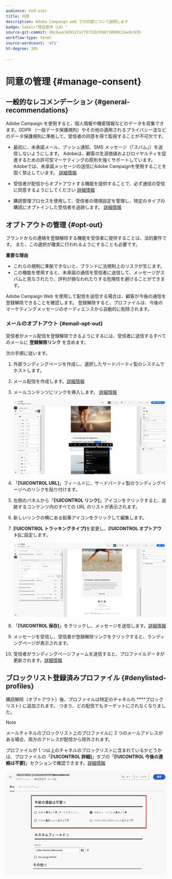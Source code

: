 ```yaml
---
audience: end-user
title: 同意
description: Adobe Campaign web での同意について説明します
badge: label="限定提供（LA）"
source-git-commit: d6c6aac9d9127a770732b709873008613ae8c639
workflow-type: tm+mt
source-wordcount: '471'
ht-degree: 38%

---
```


# 同意の管理 {#manage-consent}

## 一般的なレコメンデーション {#general-recommendations}

Adobe Campaign を使用すると、個人情報や機密情報などのデータを収集できます。GDPR （一般データ保護規則）やその他の適用されるプライバシー法などのデータ保護規則に準拠して、受信者の同意を得て監視することが不可欠です。

* 最初に、未承諾メール、プッシュ通知、SMS メッセージ（「スパム」）を送信しないようにします。 Adobeは、顧客の生涯価値およびロイヤルティを促進するための許可型マーケティングの原則を強くサポートしています。 Adobeでは、未承諾メッセージの送信にAdobe Campaignを使用することを固く禁止しています。 [詳細情報](#denylisted-profiles)

* 受信者が配信からオプトアウトする機能を提供することで、必ず通信の受信に同意するようにしてください <!-- and keep honoring opt-out requests as quickly as possible--> [詳細情報](#opt-out)

* 購読管理プロセスを使用して、受信者の環境設定を管理し、特定のタイプの購読にオプトインした受信者を追跡します。 [詳細情報](../../delivery/using/about-services-and-subscriptions.md)

## オプトアウトの管理 {#opt-out}

ブランドからの連絡を登録解除する機能を受信者に提供することは、法的要件です。 また、この選択が確実に行われるようにすることも必要です。<!--Learn more about the applicable legislation in the [Adobe Campaign Classic v7 documentation](https://experienceleague.adobe.com/docs/campaign-classic/using/getting-started/privacy/privacy-and-recommendations.html#privacy-regulations){target="_blank"}.-->

**重要な理由**

* これらの規制に準拠できないと、ブランドに法規制上のリスクが生じます。
* この機能を使用すると、未承諾の通信を受信者に送信して、メッセージがスパムと見なされたり、評判が損なわれたりする危険性を避けることができます。

Adobe Campaign Web を使用して配信を送信する場合は、顧客が今後の通信を登録解除できることを確認します。 登録解除すると、プロファイルは、今後のマーケティングメッセージのオーディエンスから自動的に削除されます。

### メールのオプトアウト {#email-opt-out}

受信者がメール配信を登録解除できるようにするには、受信者に送信するすべてのメールに **登録解除リンク** を含めます。

次の手順に従います。

1. 外部ランディングページを作成し、選択したサードパーティ製のシステムでホストします。

1. メール配信を作成します。[詳細情報](../email/create-email.md)

1. メールコンテンツにリンクを挿入します。 [詳細情報](../email/message-tracking.md#insert-links)

   ![ メールコンテンツにリンクを挿入 ](../email/assets/message-tracking-insert-link.png)

1. 「**[!UICONTROL URL]**」フィールドに、サードパーティ製のランディングページへのリンクを貼り付けます。

1. 左側のパネルから「**[!UICONTROL リンク]**」アイコンをクリックすると、追跡するコンテンツ内のすべての URL のリストが表示されます。

1. 新しいリンクの横にある鉛筆アイコンをクリックして編集します。

1. **[!UICONTROL トラッキングタイプ]**&#x200B;を変更し、**[!UICONTROL オプトアウト]**&#x200B;に設定します。

   ![ オプトアウト用のトラッキングタイプを編集 ](../email/assets/message-tracking-edit-a-link.png)

1. 「**[!UICONTROL 保存]**」をクリックし、メッセージを送信します。[詳細情報](../monitor/prepare-send.md)

1. メッセージを受信し、受信者が登録解除リンクをクリックすると、ランディングページが表示されます。

1. 受信者がランディングページフォームを送信すると、プロファイルデータが更新されます。[詳細情報](#denylisted-profiles)

<!--Any other option available such as one-click opt-out link or List-Unsubscribe (to include an unsubscribe link in the email header) to enable opt-out in a delivery?-->

## ブロックリスト登録済みプロファイル {#denylisted-profiles}

購読解除（オプトアウト）後、プロファイルは特定のチャネルの ****&#x200B;ブロックリスト} に追加されます。 つまり、どの配信でもターゲットにされなくなりました。

>[!NOTE]
>
>メールチャネルのブロックリスト上のプロファイルに 2 つのメールアドレスがある場合、両方のアドレスが配信から除外されます。

プロファイルが 1 つ以上のチャネルのブロックリストに含まれているかどうかは、プロファイルの「**[!UICONTROL 詳細]**」タブの「**[!UICONTROL 今後の連絡は不要]**」セクションで確認できます。[詳細情報](../audience/about-recipients.md#access)

![ プロファイルの詳細でブロックリストステータスを確認 ](assets/profile-no-longer-contact.png)

<!--Denylisted status on quarantine list

Additionally, when recipients report your message as spam, or reply to an SMS message with a keyword such as "STOP", their address or phone number is quarantined with the **[!UICONTROL Denylisted]** status. Their profile is updated accordingly.

QUESTION: When a user marks an email as spam, is the profile's No longer contact section also updated? Apparently no (not the same = quarantine vs denylist)

>[!NOTE]
>
>The **[!UICONTROL Denylisted]** status refers to the address only, the profile is not on the denylist, so that the user continues receiving SMS messages and push notifications.

Learn more about Feedback loops in the [Delivery Best Practices Guide](https://experienceleague.adobe.com/docs/deliverability-learn/deliverability-best-practice-guide/transition-process/infrastructure.html#feedback-loops){target="_blank"}.

Learn more on quarantine in the [Campaign v8 (client console) documentation](https://experienceleague.adobe.com/docs/campaign/campaign-v8/send/failures/quarantines.html#non-deliverable-bounces){target="_blank"}.-->